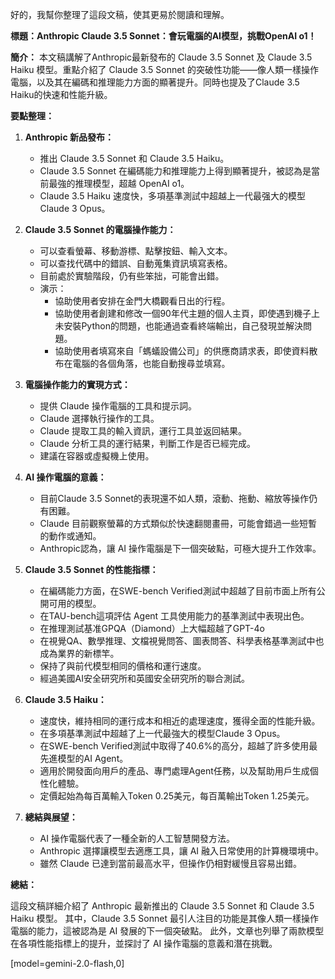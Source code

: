 好的，我幫你整理了這段文稿，使其更易於閱讀和理解。

**標題：Anthropic Claude 3.5 Sonnet：會玩電腦的AI模型，挑戰OpenAI o1！**

**簡介：** 本文稿講解了Anthropic最新發布的 Claude 3.5 Sonnet 及 Claude 3.5 Haiku 模型。重點介紹了 Claude 3.5 Sonnet 的突破性功能——像人類一樣操作電腦，以及其在編碼和推理能力方面的顯著提升。同時也提及了Claude 3.5 Haiku的快速和性能升級。

**要點整理：**

1.  **Anthropic 新品發布：**
    *   推出 Claude 3.5 Sonnet 和 Claude 3.5 Haiku。
    *   Claude 3.5 Sonnet 在編碼能力和推理能力上得到顯著提升，被認為是當前最強的推理模型，超越 OpenAI o1。
    *   Claude 3.5 Haiku 速度快，多項基準測試中超越上一代最强大的模型Claude 3 Opus。

2.  **Claude 3.5 Sonnet 的電腦操作能力：**
    *   可以查看螢幕、移動游標、點擊按鈕、輸入文本。
    *   可以查找代碼中的錯誤、自動蒐集資訊填寫表格。
    *   目前處於實驗階段，仍有些笨拙，可能會出錯。
    *   演示：
        *   協助使用者安排在金門大橋觀看日出的行程。
        *   協助使用者創建和修改一個90年代主題的個人主頁，即使遇到機子上未安裝Python的問題，也能通過查看終端輸出，自己發現並解決問題。
        *   協助使用者填寫來自「螞蟻設備公司」的供應商請求表，即使資料散布在電腦的各個角落，也能自動搜尋並填寫。

3.  **電腦操作能力的實現方式：**
    *   提供 Claude 操作電腦的工具和提示詞。
    *   Claude 選擇執行操作的工具。
    *   Claude 提取工具的輸入資訊，運行工具並返回結果。
    *   Claude 分析工具的運行結果，判斷工作是否已經完成。
    *   建議在容器或虛擬機上使用。

4.  **AI 操作電腦的意義：**
    *   目前Claude 3.5 Sonnet的表現還不如人類，滾動、拖動、縮放等操作仍有困難。
    *   Claude 目前觀察螢幕的方式類似於快速翻閱畫冊，可能會錯過一些短暫的動作或通知。
    *   Anthropic認為，讓 AI 操作電腦是下一個突破點，可極大提升工作效率。

5.  **Claude 3.5 Sonnet 的性能指標：**
    *   在編碼能力方面，在SWE-bench Verified測試中超越了目前市面上所有公開可用的模型。
    *   在TAU-bench這項評估 Agent 工具使用能力的基準測試中表現出色。
    *   在推理測試基准GPQA（Diamond）上大幅超越了GPT-4o
    *   在視覺QA、數學推理、文檔視覺問答、圖表問答、科學表格基準測試中也成為業界的新標竿。
    *   保持了與前代模型相同的價格和運行速度。
    *   經過美國AI安全研究所和英國安全研究所的聯合測試。

6.  **Claude 3.5 Haiku：**
    *   速度快，維持相同的運行成本和相近的處理速度，獲得全面的性能升級。
    *   在多項基準測試中超越了上一代最強大的模型Claude 3 Opus。
    *    在SWE-bench Verified測試中取得了40.6%的高分，超越了許多使用最先進模型的AI Agent。
    *   適用於開發面向用戶的產品、專門處理Agent任務，以及幫助用戶生成個性化體驗。
    *   定價起始為每百萬輸入Token 0.25美元，每百萬輸出Token 1.25美元。

7.  **總結與展望：**
    *   AI 操作電腦代表了一種全新的人工智慧開發方法。
    *   Anthropic 選擇讓模型去適應工具，讓 AI 融入日常使用的計算機環境中。
    *   雖然 Claude 已達到當前最高水平，但操作仍相對緩慢且容易出錯。

**總結：**

這段文稿詳細介紹了 Anthropic 最新推出的 Claude 3.5 Sonnet 和 Claude 3.5 Haiku 模型。 其中，Claude 3.5 Sonnet 最引人注目的功能是其像人類一樣操作電腦的能力，這被認為是 AI 發展的下一個突破點。 此外，文章也列舉了兩款模型在各項性能指標上的提升，並探討了 AI 操作電腦的意義和潛在挑戰。

[model=gemini-2.0-flash,0]
